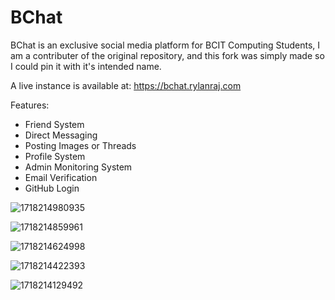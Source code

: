 
# BChat

BChat is an exclusive social media platform for BCIT Computing Students, I am a contributer of the original repository, and this fork was simply made so I could pin it with it's intended name.

A live instance is available at: https://bchat.rylanraj.com

Features:

- Friend System
- Direct Messaging
- Posting Images or Threads
- Profile System
- Admin Monitoring System
- Email Verification
- GitHub Login

![1718214980935](https://github.com/user-attachments/assets/2d422951-806e-4725-9ef2-659c7c01a9d3)

![1718214859961](https://github.com/user-attachments/assets/52da1eee-2f6a-48d7-af41-4812110cd63e)

![1718214624998](https://github.com/user-attachments/assets/c41017de-5874-482f-9dc2-1d1c07847892)

![1718214422393](https://github.com/user-attachments/assets/07b0ace2-bbc5-4926-b55d-1722e2642bf3)

![1718214129492](https://github.com/user-attachments/assets/096e4176-f10b-49b5-9a6d-efbec774cbef)
